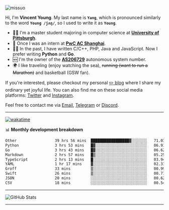 <p align="left"> <img src="https://komarev.com/ghpvc/?username=missuo&label=Profile%20views&color=0e75b6&style=flat" alt="missuo" /> </p>


Hi, I'm **Vincent Young**. My last name is **`Yang`**, which is pronounced similarly to the word **`Young /jʌŋ/`**, so I used to write it as **`Young`**. 

-  👨‍🎓 I'm a master student majoring in computer science at [**University of Pittsburgh**](https://www.pitt.edu).
-  💼 Once I was an intern at **[PwC AC Shanghai](https://www.linkedin.com/company/pwc-ac-shanghai/)**.
-  👨‍💻 In the past, I have written C/C++, PHP, Java and JavaScript. Now I prefer writing **Python** and **Go**.
-  🆕 I'm the owner of the **[AS206729](https://bgp.tools/AS206729)** autonomous system number.
-  🌍 I like traveling (enjoy watching the sea), ~~running (want to run a Marathon)~~ and basketball (GSW fan).

If you're interested, please checkout my personal [✏️ blog](https://missuo.me/) where I share my ordinary yet joyful life. You can also find me on these social media platforms: [Twitter](https://twitter.com/m1ssuo) and [Instagram](https://www.instagram.com/m1ssuo).

Feel free to contact me via <a href="mailto:i@yyt.moe">Email</a>, [Telegram](https://t.me/missuo) or [Discord](https://discordapp.com/users/missuo#7448).

-------

[![wakatime](https://wakatime.com/badge/user/c13cd961-40ca-417a-afb6-1f9ea8ac295c.svg)](https://wakatime.com/@missuo)

📊 **Monthly development breakdown**
<!--START_SECTION:waka-->

```txt
Other                 39 hrs 56 mins  █████████████████▓░░░░░░░   71.03 %
Python                3 hrs 53 mins   █▓░░░░░░░░░░░░░░░░░░░░░░░   06.91 %
Go                    3 hrs 43 mins   █▓░░░░░░░░░░░░░░░░░░░░░░░   06.62 %
Markdown              2 hrs 57 mins   █▒░░░░░░░░░░░░░░░░░░░░░░░   05.25 %
TypeScript            2 hrs 13 mins   █░░░░░░░░░░░░░░░░░░░░░░░░   03.94 %
YAML                  1 hr 17 mins    ▓░░░░░░░░░░░░░░░░░░░░░░░░   02.31 %
Groff                 33 mins         ▒░░░░░░░░░░░░░░░░░░░░░░░░   00.99 %
Swift                 26 mins         ▒░░░░░░░░░░░░░░░░░░░░░░░░   00.77 %
JSON                  20 mins         ░░░░░░░░░░░░░░░░░░░░░░░░░   00.62 %
CSV                   18 mins         ░░░░░░░░░░░░░░░░░░░░░░░░░   00.54 %
```

<!--END_SECTION:waka-->

-------

![GitHub Stats](https://github-readme-stats-opal-alpha-76.vercel.app/api?username=missuo&show_icons=true&theme=transparent)

-------

